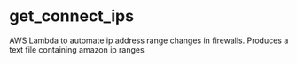 # get_connect_ips
AWS Lambda to automate ip address range changes in firewalls. Produces a text file containing amazon ip ranges
